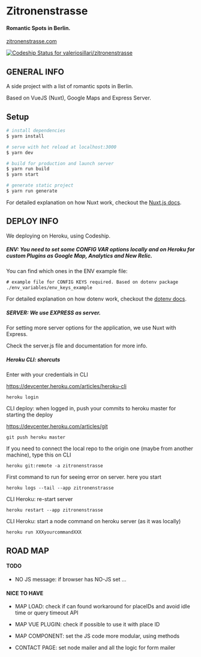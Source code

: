 # Zitronenstrasse

#### Romantic Spots in Berlin.

[zitronenstrasse.com](http://www.zitronenstrasse.com/)

[ ![Codeship Status for valeriosillari/zitronenstrasse](https://app.codeship.com/projects/45f42180-b923-0135-4183-366309507115/status?branch=master)](https://app.codeship.com/projects/259131)


## GENERAL INFO

A side project with a list of romantic spots in Berlin.

Based on VueJS (Nuxt), Google Maps and Express Server.


## Setup

``` bash
# install dependencies
$ yarn install

# serve with hot reload at localhost:3000
$ yarn dev

# build for production and launch server
$ yarn run build
$ yarn start

# generate static project
$ yarn run generate
```

For detailed explanation on how Nuxt work, checkout the [Nuxt.js docs](https://github.com/nuxt/nuxt.js).


## DEPLOY INFO

We deploying on Heroku, using Codeship.

##### ENV: You need to set some CONFIG VAR options locally and on Heroku for custom Plugins as Google Map, Analytics and New Relic.

You can find which ones in the ENV example file:

``` html
# example file for CONFIG KEYS required. Based on dotenv package
./env_variables/env_keys_example
```

For detailed explanation on how dotenv work, checkout the [dotenv docs](https://github.com/motdotla/dotenv).

##### SERVER: We use EXPRESS as server.

For setting more server options for the application, we use Nuxt with Express.

Check the server.js file and documentation for more info.

##### Heroku CLI: shorcuts


Enter with your credentials in CLI

https://devcenter.heroku.com/articles/heroku-cli

```
heroku login
```

CLI deploy: when logged in, push your commits to heroku master for starting the deploy

https://devcenter.heroku.com/articles/git

```
git push heroku master
```

If you need to connect the local repo to the origin one (maybe from another machine), type this on CLI

```
heroku git:remote -a zitronenstrasse
```

First command to run for seeing error on server. here you start

```
heroku logs --tail --app zitronenstrasse
```

CLI Heroku: re-start server

```
heroku restart --app zitronenstrasse
```

CLI Heroku: start a node command on heroku server (as it was locally)

```
heroku run XXXyourcommandXXX
```


## ROAD MAP

#### TODO

- NO JS message: if browser has NO-JS set ...

#### NICE TO HAVE

- MAP LOAD: check if can found workaround for placeIDs and avoid idle time or query timeout API

- MAP VUE PLUGIN: check if possible to use it with place ID

- MAP COMPONENT: set the JS code more modular, using methods

- CONTACT PAGE: set node mailer and all the logic for form mailer
